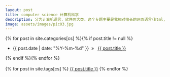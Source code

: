 ```yaml
---
layout: post
title: computer science 计算机科学
description: 分为计算机语言，软件两大类。这个专题主要是我相对擅长的网页语言(html,ruby,css,js等)，数学软件(matlab,R等)，和标记语言(LaTeX,markdown等)的学习心得。
image: assets/images/pic03.jpg
---
```


{% for post in site.categories[cs] %}{% if post.title != null %}
<ul><li>{{ post.date | date: "%Y-%m-%d" }}&nbsp;&nbsp;&raquo;&nbsp;&nbsp;
<a href="{{ post.url }}">{{ post.title }}</a></li></ul>
{% endif %}{% endfor %}
<br/><br/>

<div>
        {% for post in site.tags[cs] %}
            <a href="{{ post.url }}/">{{ post.title }}</a>
        {% endfor %}
</div>